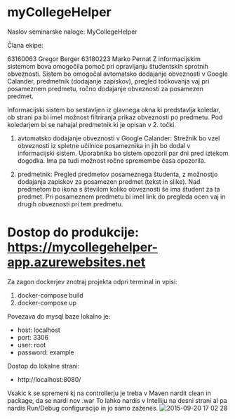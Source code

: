 # myCollegeHelper

Naslov seminarske naloge: MyCollegeHelper

Člana ekipe:

63160063 Gregor Berger
63180223 Marko Pernat
Z informacijskim sistemom bova omogočila pomoč pri opravljanju študentskih sprotnih obveznosti. Sistem bo omogočal avtomatsko dodajanje obveznosti v Google Calander, predmetnik (dodajanje zapiskov), pregled točkovanja vaj pri posameznem predmetu, ročno dodajanje obveznosti za posamezen predmet.

Informacijski sistem bo sestavljen iz glavnega okna ki predstavlja koledar, ob strani pa bi imel možnost filtriranja prikaz obveznosti po predmetu. Pod koledarjem bi se nahajal predmetnik ki je opisan v 2. točki.

1. avtomatsko dodajanje obveznosti v Google Calander: Strežnik bo vzel obveznosti iz spletne učilnice posameznika in jih bo dodal v informacijski sistem. Uporabnika bo sistem opozoril par dni pred iztekom dogodka. Ima pa tudi možnost ročne spremembe časa opozorila.

2. predmetnik: Pregled predmetov posameznega študenta, z možnostjo dodajanja zapiskov za posamezen predmet (tekst in slike). Nad predmetom bo ikona s številom koliko obveznosti še ima študent za ta predmet. Pri posameznem predmetu bi imel link do pregleda ocen vaj in drugih obveznosti pri tem predmetu.


Dostop do produkcije: https://mycollegehelper-app.azurewebsites.net
===============================================================================

Za zagon dockerjev znotraj projekta odpri terminal in vpisi:
  1. docker-compose build
  2. docker-compose up
 
Povezava do mysql baze lokalno je:
  * host: localhost
  * port: 3306
  * user: root
  * password: example

Dostop do lokalne strani:
  * http://localhost:8080/
  
Vsakic k se spremeni kj na controllerju je treba v Maven nardit clean in package, da se nardi nov .war
To lahko nardis v Intelliju na desni strani al pa nardis Run/Debug configuracijo in jo samo zaženes.
![2015-09-20 17 02 28](https://i.imgur.com/qIwe4VN.pngA)
